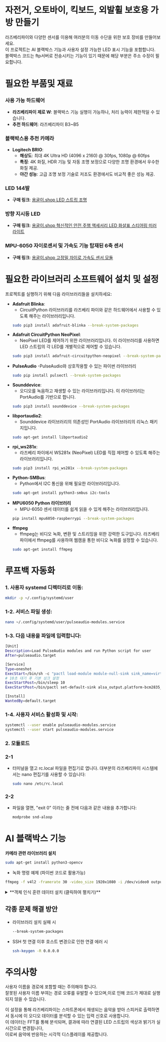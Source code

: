 # 자전거, 오토바이, 킥보드, 외발휠 보호용 가방 만들기

라즈베리파이와 다양한 센서를 이용해 여러분의 이동 수단을 위한 보호 장비를 만들어보세요.  
이 프로젝트는 AI 블랙박스 기능과 사용자 설정 가능한 LED 표시 기능을 포함합니다.  
블랙박스 코드는 ftp서버로 전송시키는 기능이 있기 때문에 해당 부분은 주소 수정이 필요합니다.

# 필요한 부품및 재료

### 사용 가능 하드웨어

- **라즈베리파이 제로 W**: 블랙박스 기능 실행이 가능하나, 처리 능력이 제한적일 수 있습니다.
- **추천 하드웨어**: 라즈베리파이 B3~B5

### 블랙박스용 추천 카메라

- **Logitech BRIO**:
  - **해상도**: 최대 4K Ultra HD (4096 x 2160) @ 30fps, 1080p @ 60fps
  - **특징**: 4K 화질, HDR 기능 및 자동 조명 보정으로 다양한 조명 환경에서 우수한 화질 제공.
  - **야간 성능**: 고급 조명 보정 기술로 저조도 환경에서도 비교적 좋은 성능 제공.

### LED 144발

- **구매 링크**: [용굴이.shop LED 스트립 조명](https://용굴이.shop/product/led-스트립-조명/99/category/76/display/1/)

### 방향 지시등 LED

- **구매 링크**: [용굴이.shop 혁신적인 안전 주행 액세서리 LED 화살표 스티어링 미러 라이트](https://용굴이.shop/product/혁신적인-안전-주행-액세서리-led-화살표-스티어링-미러-라이트-33smd-노란색-차량-방향-지시등/120/category/76/display/1/)

### MPU-6050 자이로센서 및 가속도 기능 탑재된 6축 센서

- **구매 링크**: [용굴이.shop 고정밀 자이로 가속도 센서 모듈](https://용굴이.shop/product/고정밀-자이로-가속도-센서-모듈/124/category/1/display/3/)


# 필요한 라이브러리 소프트웨어 설치 및 설정

프로젝트를 실행하기 위해 다음 라이브러리들을 설치하세요:

- **Adafruit Blinka**:
  - CircuitPython 라이브러리를 라즈베리 파이와 같은 하드웨어에서 사용할 수 있도록 해주는 라이브러리입니다.
   ```bash
   sudo pip3 install adafruit-blinka --break-system-packages
   ```
- **Adafruit CircuitPython NeoPixel**:
  - NeoPixel LED를 제어하기 위한 라이브러리입니다. 이 라이브러리를 사용하면 LED 스트립의 각 LED를 개별적으로 제어할 수 있습니다.
   ```bash
   sudo pip3 install adafruit-circuitpython-neopixel --break-system-packages
   ```
- **PulseAudio**
  -PulseAudio와 상호작용할 수 있는 파이썬 라이브러리
  ```bash
  sudo pip install pulsectl --break-system-packages
  ```
- **Sounddevice**:
  - 오디오를 녹음하고 재생할 수 있는 라이브러리입니다. 이 라이브러리는 PortAudio를 기반으로 합니다.
   ```bash
   sudo pip3 install sounddevice --break-system-packages
   ```
- **libportaudio2**:
  - Sounddevice 라이브러리의 의존성인 PortAudio 라이브러리의 리눅스 패키지입니다.
   ```bash
   sudo apt-get install libportaudio2
   ```
- **rpi_ws281x**:
  - 라즈베리 파이에서 WS281x (NeoPixel) LED를 직접 제어할 수 있도록 해주는 라이브러리입니다.
   ```bash
   sudo pip3 install rpi_ws281x --break-system-packages
   ```
- **Python-SMBus**:
  - Python에서 I2C 통신을 위해 필요한 라이브러리입니다.
   ```bash
   sudo apt-get install python3-smbus i2c-tools
   ```
- **MPU6050 Python 라이브러리**
  - MPU-6050 센서 데이터를 쉽게 읽을 수 있게 해주는 라이브러리입니다.
   ```bash
   pip install mpu6050-raspberrypi --break-system-packages
   ```
- **ffmpeg**
  - ffmpeg는 비디오 녹화, 변환 및 스트리밍을 위한 강력한 도구입니다. 라즈베리파이에서 ffmpeg를 사용하여 웹캠을 통한 비디오 녹화를 설정할 수 있습니다.
   ```bash
   sudo apt-get install ffmpeg
   ```

# 루프백 자동화

### 1. 사용자 systemd 디렉터리로 이동:
```bash
mkdir -p ~/.config/systemd/user
```
### 1-2. 서비스 파일 생성:
```bash
nano ~/.config/systemd/user/pulseaudio-modules.service
```
### 1-3. 다음 내용을 파일에 입력합니다:
```bash
[Unit]
Description=Load PulseAudio modules and run Python script for user
After=pulseaudio.target

[Service]
Type=oneshot
ExecStart=/bin/sh -c "pactl load-module module-null-sink sink_name=virtual_mic sink_properties=device.description=Virtual_Microphone; pactl load-module module-loopback source=virtual_mic.monitor"
# 10초 대기 후 기본 싱크 설정
ExecStartPost=/bin/sleep 10
ExecStartPost=/bin/pactl set-default-sink alsa_output.platform-bcm2835_audio.stereo-fallback

[Install]
WantedBy=default.target

```

### 1-4. 사용자 서비스 활성화 및 시작:
```bash
systemctl --user enable pulseaudio-modules.service
systemctl --user start pulseaudio-modules.service
```

### 2. 모듈로드

### 2-1
 - 터미널을 열고 rc.local 파일을 편집기로 엽니다. 대부분의 라즈베리파이 시스템에서는 nano 편집기를 사용할 수 있습니다:
   ```bash
   sudo nano /etc/rc.local
   ```
### 2-2
 - 파일을 열면, "exit 0" 이라는 줄 전에 다음과 같은 내용을 추가합니다:
   ```bash
   modprobe snd-aloop
   ```
# AI 블랙박스 기능
**카메라 관련 라이브러리 설치**
 ```bash
sudo apt-get install python3-opencv
```
- 녹화 명령 예제 (파이썬 코드로 활용가능)
```bash
ffmpeg -f v4l2 -framerate 30 -video_size 1920x1080 -i /dev/video0 output.mp4
```

<details>
  <summary> **객체 인식 훈련 데이터 설치 (클릭하여 펼치기)** </summary>

### YOLOv3 가중치 파일 다운로드
```bash
wget https://pjreddie.com/media/files/yolov3.weights
```
### YOLOv3 구성 파일 다운로드
```bash
wget https://github.com/pjreddie/darknet/blob/master/cfg/yolov3.cfg?raw=true -O yolov3.cfg
```
### YOLOv4 가중치 파일 다운로드
```bash
wget https://github.com/AlexeyAB/darknet/releases/download/darknet_yolo_v4_pre/yolov4.weights
```
### YOLOv4 구성 파일 다운로드
```bash
wget https://raw.githubusercontent.com/AlexeyAB/darknet/master/cfg/yolov4.cfg
```
### coco.names 파일 다운로드
```bash
wget https://raw.githubusercontent.com/pjreddie/darknet/master/data/coco.names -O coco.names
```
</details>

## 각종 문제 해결 방안

- 라이브러리 설치 실패 시

  ```bash
  --break-system-packages
  ```

- SSH 첫 연결 이후 호스트 변경으로 인한 연결 에러 시

  ```bash
  ssh-keygen -R 0.0.0.0
  ```
# 주의사항
사용자 이름을 경로에 포함할 때는 주의해야 합니다.  
잘못된 사용자 이름 부여는 경로 오류를 유발할 수 있으며,이로 인해 코드가 제대로 실행되지 않을 수 있습니다.


이 설정을 통해 라즈베리파이는 스마트폰에서 재생되는 음악을 받아 스피커로 출력하면서 동시에 이 오디오 데이터를 분석할 수 있는 입력 신호로 사용합니다.  
이 데이터는 FFT를 통해 분석되며, 결과에 따라 연결된 LED 스트립의 색상과 밝기가 실시간으로 변경됩니다,  
이로써 음악에 반응하는 시각적 디스플레이를 제공합니다.
